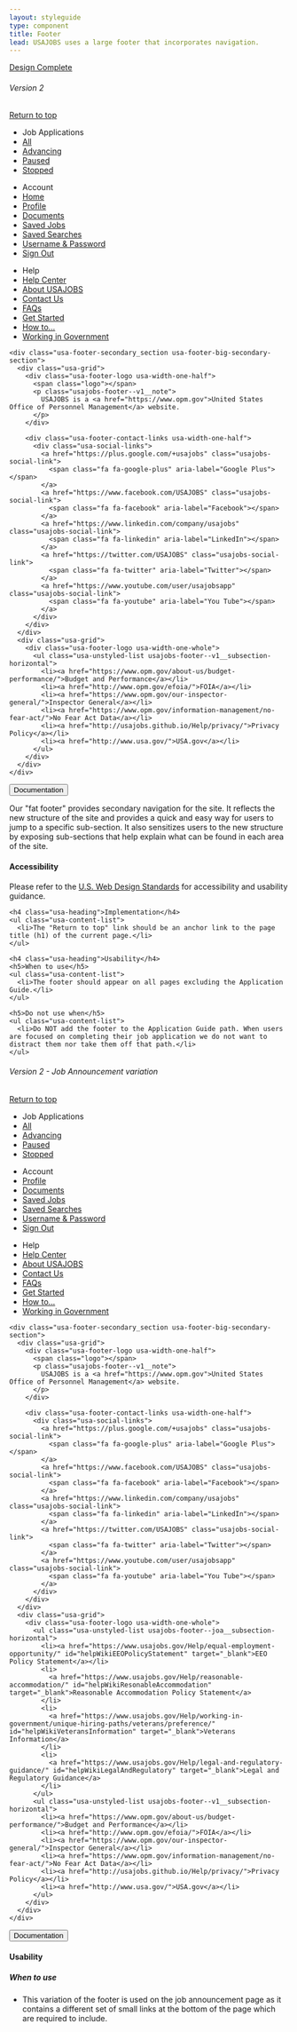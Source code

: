 ```yaml
---
layout: styleguide
type: component
title: Footer
lead: USAJOBS uses a large footer that incorporates navigation.
---
```


<a href="{{ site.baseurl }}/getting-started/#maturity" class="usa-label maturity design_complete">
  Design Complete
</a>

<h6 class="usa-heading-alt">Version 2</h6>
<div class="preview">
  <footer class="usa-footer usa-footer-big usajobs-footer--v2" role="contentinfo" aria-label="footer" data-object="footer">
    <div class="usa-grid usa-footer-return-to-top">
      <a href="#footer">Return to top</a>
    </div>
    <div class="usa-footer-primary-section">
      <div class="usa-grid-full">
        <nav class="usa-footer-nav usa-width-one-whole">
          <ul class="usa-unstyled-list usa-footer-primary-content usajobs-footer--v2__job_applications">
            <li class="usa-footer-primary-link" data-behavior="footer.toggle" data-state="is-closed" data-target=".home-menu">
              Job Applications
            </li>
            <li class="usajobs-footer--v2__menu-item home-menu is-hidden">
              <a href="/Applicant/Application/ListApplications">All</a>
            </li>
            <li class="usajobs-footer--v2__menu-item home-menu is-hidden">
              <a href="/Applicant/Application/ListApplications#advancing">Advancing</a>
            </li>
            <li class="usajobs-footer--v2__menu-item home-menu is-hidden">
              <a href="/Applicant/Application/ListApplications#paused">Paused</a>
            </li>
            <li class="usajobs-footer--v2__menu-item home-menu is-hidden">
              <a href="/Applicant/Application/ListApplications#stopped">Stopped</a>
            </li>
          </ul>
          <ul class="usa-unstyled-list usa-footer-primary-content usajobs-footer--v2__account">
            <li class="usa-footer-primary-link" data-behavior="footer.toggle" data-state="is-closed" data-target=".account-menu">Account</li>
            <li class="usajobs-footer--v2__menu-item account-menu is-hidden">
              <a href="/Applicant/MyAccount/Home/">Home</a>
            </li>
            <li class="usajobs-footer--v2__menu-item account-menu is-hidden">
              <a href="/Applicant/Profile/">Profile</a>
            </li>
            <li class="usajobs-footer--v2__menu-item account-menu is-hidden">
              <a href="/Applicant/Document/ListDocuments">Documents</a>
            </li>
            <li class="usajobs-footer--v2__menu-item account-menu is-hidden">
              <a href="/Applicant/SavedJobs/ListSavedJobs">Saved Jobs</a>
            </li>
            <li class="usajobs-footer--v2__menu-item account-menu is-hidden">
              <a href="/Applicant/SavedSearches/ListSavedSearches">Saved Searches</a>
            </li>
            <li class="usajobs-footer--v2__menu-item account-menu is-hidden">
              <a href="/Applicant/Profile/PersonalInformation">Username &amp; Password</a>
            </li>
            <li class="usajobs-footer--v2__menu-item account-menu is-hidden">
              <a href="/Account/LogOff">Sign Out</a>
            </li>
          </ul>
          <ul class="usa-unstyled-list usa-footer-primary-content usajobs-footer--v2__help">
            <li class="usa-footer-primary-link" data-behavior="footer.toggle" data-state="is-closed" data-target=".help-menu">Help</li>
            <li class="usajobs-footer--v2__menu-item help-menu is-hidden">
              <a href="http://usajobs.github.io/Help/">Help Center</a>
            </li>
            <li class="usajobs-footer--v2__menu-item help-menu is-hidden">
              <a href="http://usajobs.github.io/Help/about/">About USAJOBS</a>
            </li>
            <li class="usajobs-footer--v2__menu-item help-menu is-hidden">
              <a href="http://usajobs.github.io/Help/contact/">Contact Us</a>
            </li>
            <li class="usajobs-footer--v2__menu-item help-menu is-hidden">
              <a href="http://usajobs.github.io/Help/faq/">FAQs</a>
            </li>
            <li class="usajobs-footer--v2__menu-item help-menu is-hidden">
              <a href="http://usajobs.github.io/Help/get-started/">Get Started</a>
            </li>
            <li class="usajobs-footer--v2__menu-item help-menu is-hidden">
              <a href="http://usajobs.github.io/Help/how-to/">How to&hellip;</a>
            </li>
            <li class="usajobs-footer--v2__menu-item help-menu is-hidden">
              <a href="http://usajobs.github.io/Help/working-in-government/">
                Working in Government
              </a>
            </li>
          </ul>
        </nav>
      </div>
    </div>

    <div class="usa-footer-secondary_section usa-footer-big-secondary-section">
      <div class="usa-grid">
        <div class="usa-footer-logo usa-width-one-half">
          <span class="logo"></span>
          <p class="usajobs-footer--v1__note">
            USAJOBS is a <a href="https://www.opm.gov">United States Office of Personnel Management</a> website.
          </p>
        </div>

        <div class="usa-footer-contact-links usa-width-one-half">
          <div class="usa-social-links">
            <a href="https://plus.google.com/+usajobs" class="usajobs-social-link">
              <span class="fa fa-google-plus" aria-label="Google Plus"></span>
            </a>
            <a href="https://www.facebook.com/USAJOBS" class="usajobs-social-link">
              <span class="fa fa-facebook" aria-label="Facebook"></span>
            </a>
            <a href="https://www.linkedin.com/company/usajobs" class="usajobs-social-link">
              <span class="fa fa-linkedin" aria-label="LinkedIn"></span>
            </a>
            <a href="https://twitter.com/USAJOBS" class="usajobs-social-link">            
              <span class="fa fa-twitter" aria-label="Twitter"></span>
            </a>
            <a href="https://www.youtube.com/user/usajobsapp" class="usajobs-social-link">
              <span class="fa fa-youtube" aria-label="You Tube"></span>
            </a>
          </div>
        </div>
      </div>
      <div class="usa-grid">
        <div class="usa-footer-logo usa-width-one-whole">
          <ul class="usa-unstyled-list usajobs-footer--v1__subsection-horizontal">
            <li><a href="https://www.opm.gov/about-us/budget-performance/">Budget and Performance</a></li>
            <li><a href="http://www.opm.gov/efoia/">FOIA</a></li>
            <li><a href="https://www.opm.gov/our-inspector-general/">Inspector General</a></li>
            <li><a href="https://www.opm.gov/information-management/no-fear-act/">No Fear Act Data</a></li>
            <li><a href="http://usajobs.github.io/Help/privacy/">Privacy Policy</a></li>
            <li><a href="http://www.usa.gov/">USA.gov</a></li>
          </ul>
        </div>
      </div>
    </div>
  </footer>
</div>

<div class="usa-accordion-bordered usa-accordion-docs">
  <button class="usa-button-unstyled usa-accordion-button"
      aria-expanded="true" aria-controls="doc-0">
    Documentation
  </button>
  <div id="doc-0" aria-hidden="false" class="usa-accordion-content">
    <p>Our "fat footer" provides secondary navigation for the site. It reflects the new structure of the site and provides a quick and easy way for users to jump to a specific sub-section. It also sensitizes users to the new structure by exposing sub-sections that help explain what can be found in each area of the site.</p>
    <h4 class="usa-heading">Accessibility</h4>
    <p>
      Please refer to the <a href="https://playbook.cio.gov/designstandards/footers/">U.S. Web Design Standards</a> for accessibility and usability guidance.
    </p>

    <h4 class="usa-heading">Implementation</h4>
    <ul class="usa-content-list">
      <li>The "Return to top" link should be an anchor link to the page title (h1) of the current page.</li>
    </ul>

    <h4 class="usa-heading">Usability</h4>
    <h5>When to use</h5>
    <ul class="usa-content-list">
      <li>The footer should appear on all pages excluding the Application Guide.</li>
    </ul>

    <h5>Do not use when</h5>
    <ul class="usa-content-list">
      <li>Do NOT add the footer to the Application Guide path. When users are focused on completing their job application we do not want to distract them nor take them off that path.</li>
    </ul>
  </div>
</div>

<h6 class="usa-heading-alt">Version 2 - Job Announcement variation</h6>
<div class="preview">
  <footer class="usa-footer usa-footer-big usajobs-footer--v2" role="contentinfo" aria-label="footer" data-object="footer">
    <div class="usa-grid usa-footer-return-to-top">
      <a href="#footer">Return to top</a>
    </div>
    <div class="usa-footer-primary-section">
      <div class="usa-grid-full">
        <nav class="usa-footer-nav usa-width-one-whole">
          <ul class="usa-unstyled-list usa-footer-primary-content usajobs-footer--v2__job_applications">
            <li class="usa-footer-primary-link" data-behavior="footer.toggle" data-state="is-closed" data-target=".home-menu">
              Job Applications
            </li>
            <li class="usajobs-footer--v2__menu-item home-menu is-hidden">
              <a href="/Applicant/Application/ListApplications">All</a>
            </li>
            <li class="usajobs-footer--v2__menu-item home-menu is-hidden">
              <a href="/Applicant/Application/ListApplications#advancing">Advancing</a>
            </li>
            <li class="usajobs-footer--v2__menu-item home-menu is-hidden">
              <a href="/Applicant/Application/ListApplications#paused">Paused</a>
            </li>
            <li class="usajobs-footer--v2__menu-item home-menu is-hidden">
              <a href="/Applicant/Application/ListApplications#stopped">Stopped</a>
            </li>
          </ul>
          <ul class="usa-unstyled-list usa-footer-primary-content usajobs-footer--v2__account">
            <li class="usa-footer-primary-link" data-behavior="footer.toggle" data-state="is-closed" data-target=".account-menu">Account</li>
            <li class="usajobs-footer--v2__menu-item account-menu is-hidden">
              <a href="/Applicant/Profile/">Profile</a>
            </li>
            <li class="usajobs-footer--v2__menu-item account-menu is-hidden">
              <a href="/Applicant/Document/ListDocuments">Documents</a>
            </li>
            <li class="usajobs-footer--v2__menu-item account-menu is-hidden">
              <a href="/Applicant/SavedJobs/ListSavedJobs">Saved Jobs</a>
            </li>
            <li class="usajobs-footer--v2__menu-item account-menu is-hidden">
              <a href="/Applicant/SavedSearches/ListSavedSearches">Saved Searches</a>
            </li>
            <li class="usajobs-footer--v2__menu-item account-menu is-hidden">
              <a href="/Applicant/Profile/PersonalInformation">Username &amp; Password</a>
            </li>
            <li class="usajobs-footer--v2__menu-item account-menu is-hidden">
              <a href="/Account/LogOff">Sign Out</a>
            </li>
          </ul>
          <ul class="usa-unstyled-list usa-footer-primary-content usajobs-footer--v2__help">
            <li class="usa-footer-primary-link" data-behavior="footer.toggle" data-state="is-closed" data-target=".help-menu">Help</li>
            <li class="usajobs-footer--v2__menu-item help-menu is-hidden">
              <a href="http://usajobs.github.io/Help/">Help Center</a>
            </li>
            <li class="usajobs-footer--v2__menu-item help-menu is-hidden">
              <a href="http://usajobs.github.io/Help/about/">About USAJOBS</a>
            </li>
            <li class="usajobs-footer--v2__menu-item help-menu is-hidden">
              <a href="http://usajobs.github.io/Help/contact/">Contact Us</a>
            </li>
            <li class="usajobs-footer--v2__menu-item help-menu is-hidden">
              <a href="http://usajobs.github.io/Help/faq/">FAQs</a>
            </li>
            <li class="usajobs-footer--v2__menu-item help-menu is-hidden">
              <a href="http://usajobs.github.io/Help/get-started/">Get Started</a>
            </li>
            <li class="usajobs-footer--v2__menu-item help-menu is-hidden">
              <a href="http://usajobs.github.io/Help/how-to/">How to&hellip;</a>
            </li>
            <li class="usajobs-footer--v2__menu-item help-menu is-hidden">
              <a href="http://usajobs.github.io/Help/working-in-government/">
                Working in Government
              </a>
            </li>
          </ul>
        </nav>
      </div>
    </div>

    <div class="usa-footer-secondary_section usa-footer-big-secondary-section">
      <div class="usa-grid">
        <div class="usa-footer-logo usa-width-one-half">
          <span class="logo"></span>
          <p class="usajobs-footer--v1__note">
            USAJOBS is a <a href="https://www.opm.gov">United States Office of Personnel Management</a> website.
          </p>
        </div>

        <div class="usa-footer-contact-links usa-width-one-half">
          <div class="usa-social-links">
            <a href="https://plus.google.com/+usajobs" class="usajobs-social-link">
              <span class="fa fa-google-plus" aria-label="Google Plus"></span>
            </a>
            <a href="https://www.facebook.com/USAJOBS" class="usajobs-social-link">
              <span class="fa fa-facebook" aria-label="Facebook"></span>
            </a>
            <a href="https://www.linkedin.com/company/usajobs" class="usajobs-social-link">
              <span class="fa fa-linkedin" aria-label="LinkedIn"></span>
            </a>
            <a href="https://twitter.com/USAJOBS" class="usajobs-social-link">            
              <span class="fa fa-twitter" aria-label="Twitter"></span>
            </a>
            <a href="https://www.youtube.com/user/usajobsapp" class="usajobs-social-link">
              <span class="fa fa-youtube" aria-label="You Tube"></span>
            </a>
          </div>
        </div>
      </div>
      <div class="usa-grid">
        <div class="usa-footer-logo usa-width-one-whole">
          <ul class="usa-unstyled-list usajobs-footer--joa__subsection-horizontal">
            <li><a href="https://www.usajobs.gov/Help/equal-employment-opportunity/" id="helpWikiEEOPolicyStatement" target="_blank">EEO Policy Statement</a></li>
            <li>
              <a href="https://www.usajobs.gov/Help/reasonable-accommodation/" id="helpWikiResonableAccommodation" target="_blank">Reasonable Accommodation Policy Statement</a>
            </li>
            <li>
              <a href="https://www.usajobs.gov/Help/working-in-government/unique-hiring-paths/veterans/preference/" id="helpWikiVeteransInformation" target="_blank">Veterans Information</a>
            </li>
            <li>
              <a href="https://www.usajobs.gov/Help/legal-and-regulatory-guidance/" id="helpWikiLegalAndRegulatory" target="_blank">Legal and Regulatory Guidance</a>
            </li>
          </ul>
          <ul class="usa-unstyled-list usajobs-footer--v1__subsection-horizontal">
            <li><a href="https://www.opm.gov/about-us/budget-performance/">Budget and Performance</a></li>
            <li><a href="http://www.opm.gov/efoia/">FOIA</a></li>
            <li><a href="https://www.opm.gov/our-inspector-general/">Inspector General</a></li>
            <li><a href="https://www.opm.gov/information-management/no-fear-act/">No Fear Act Data</a></li>
            <li><a href="http://usajobs.github.io/Help/privacy/">Privacy Policy</a></li>
            <li><a href="http://www.usa.gov/">USA.gov</a></li>
          </ul>
        </div>
      </div>
    </div>
  </footer>
</div>

<div class="usa-accordion-bordered usa-accordion-docs">
  <button class="usa-button-unstyled usa-accordion-button"
      aria-expanded="true" aria-controls="doc-1">
    Documentation
  </button>
  <div id="doc-1" aria-hidden="false" class="usa-accordion-content">
    <h4 class="usa-heading">Usability</h4>
    <h5>When to use</h5>
    <ul class="usa-content-list">
      <li>This variation of the footer is used on the job announcement page as it contains a different set of small links at the bottom of the page which are required to include.</li>
    </ul>
  </div>
</div>
